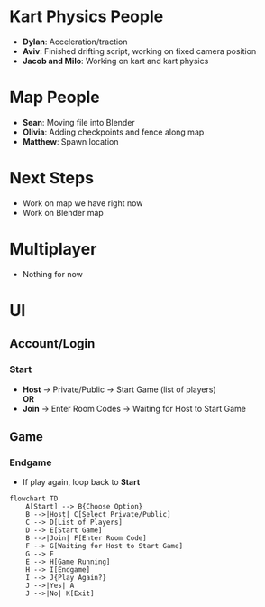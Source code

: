 # Kart Physics People

- **Dylan**: Acceleration/traction  
- **Aviv**: Finished drifting script, working on fixed camera position  
- **Jacob and Milo**: Working on kart and kart physics  

# Map People

- **Sean**: Moving file into Blender  
- **Olivia**: Adding checkpoints and fence along map  
- **Matthew**: Spawn location  

# Next Steps

- Work on map we have right now  
- Work on Blender map  

# Multiplayer

- Nothing for now  

# UI

## Account/Login

### Start

- **Host** → Private/Public → Start Game (list of players)  
  **OR**  
- **Join** → Enter Room Codes → Waiting for Host to Start Game  

## Game

### Endgame

- If play again, loop back to **Start**

```mermaid
flowchart TD
    A[Start] --> B{Choose Option}
    B -->|Host| C[Select Private/Public]
    C --> D[List of Players]
    D --> E[Start Game]
    B -->|Join| F[Enter Room Code]
    F --> G[Waiting for Host to Start Game]
    G --> E
    E --> H[Game Running]
    H --> I[Endgame]
    I --> J{Play Again?}
    J -->|Yes| A
    J -->|No| K[Exit]